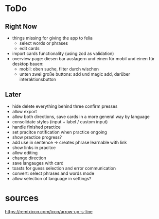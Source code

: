 # ToDo

## Right Now

- things missing for giving the app to felia
  - select words or phrases
  - edit cards
- import cards functionality (using zod as validation)
- overview page: diesen bar auslagern und einen für mobil und einen für desktop bauen:
  - mobil: oben suche, filter durch wischen
  - unten zwei große buttons: add und magic add, darüber interaktionsbutton

## Later

- hide delete everything behind three confirm presses
- allow export
- allow both directions, save cards in a more general way by language
- consolidate styles (input + label / custom input)
- handle finished practice
- set pracitce notification when practice ongoing
- show practice progress?
- add use in sentence -> creates phrase learnable with link
- show links in pracitce
- allow editing
- change direction
- save langauges with card
- toasts for guess selection and error communication
- convert: select phrases and words mode
- allow selection of language in settings?

# sources

https://remixicon.com/icon/arrow-up-s-line
